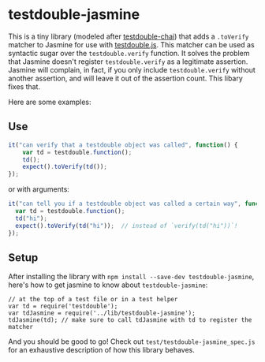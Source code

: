 # testdouble-jasmine
This is a tiny library (modeled after [testdouble-chai](https://github.com/BaseCase/testdouble-chai)) that adds a `.toVerify` matcher to Jasmine for use with [testdouble.js](https://github.com/testdouble/testdouble.js).  This matcher can be used as syntactic sugar over the `testdouble.verify` function.  It solves the problem that Jasmine doesn't register `testdouble.verify` as a legitimate assertion.  Jasmine will complain, in fact, if you only include `testdouble.verify` without another assertion, and will leave it out of the assertion count.  This libary fixes that.

Here are some examples:

## Use
```js
it("can verify that a testdouble object was called", function() {
	var td = testdouble.function();
	td();
	expect().toVerify(td());
});
```

or with arguments:

```js
it("can tell you if a testdouble object was called a certain way", function() {
  var td = testdouble.function();
  td("hi");
  expect().toVerify(td("hi"));  // instead of `verify(td("hi"))`!
});
```

## Setup
After installing the library with `npm install --save-dev testdouble-jasmine`, here's how to get jasmine to know about `testdouble-jasmine`:

```
// at the top of a test file or in a test helper
var td = require('testdouble');
var tdJasmine = require('../lib/testdouble-jasmine'); 
tdJasmine(td); // make sure to call tdJasmine with td to register the matcher
```

And you should be good to go! Check out `test/testdouble-jasmine_spec.js` for an exhaustive description of how this library behaves.

